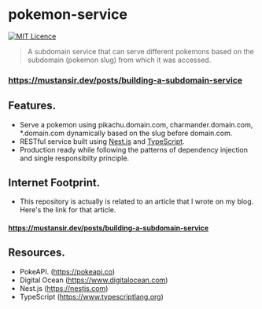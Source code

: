 # pokemon-service

[![MIT Licence](https://badges.frapsoft.com/os/mit/mit.svg?v=103)](https://opensource.org/licenses/mit-license.php)

> A subdomain service that can serve different pokemons based on the subdomain (pokemon slug) from which it was accessed.

### https://mustansir.dev/posts/building-a-subdomain-service

## Features.
* Serve a pokemon using pikachu.domain.com, charmander.domain.com, *.domain.com dynamically based on the slug before domain.com.
* RESTful service built using [Nest.js](https://nestjs.com) and [TypeScript](https://www.typescriptlang.org).
* Production ready while following the patterns of dependency injection and single responsibilty principle.

## Internet Footprint.
* This repository is actually is related to an article that I wrote on my blog. Here's the link for that article.
#### https://mustansir.dev/posts/building-a-subdomain-service

## Resources.
* PokeAPI. (https://pokeapi.co)
* Digital Ocean (https://www.digitalocean.com)
* Nest.js (https://nestjs.com)
* TypeScript (https://www.typescriptlang.org)

